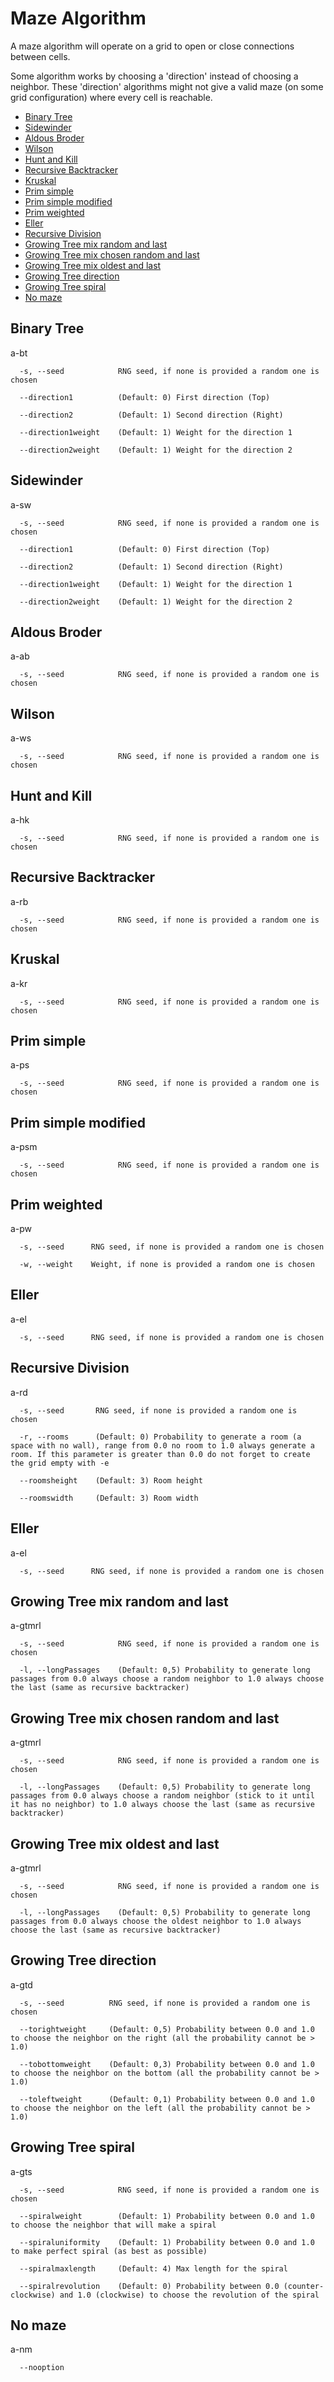 # Maze Algorithm

A maze algorithm will operate on a grid to open or close connections between cells.

Some algorithm works by choosing a 'direction' instead of choosing a neighbor. These 'direction' algorithms might not give a valid maze (on some grid configuration) where every cell is reachable.

  - [Binary Tree](#binary-Tree)
  - [Sidewinder](#sidewinder)
  - [Aldous Broder](#aldous-broder)
  - [Wilson](#wilson)
  - [Hunt and Kill](#hunt-and-kill)
  - [Recursive Backtracker](#recursive-backtracker)
  - [Kruskal](#kruskal)
  - [Prim simple](#prim-simple)
  - [Prim simple modified](#prim-simple-modified)
  - [Prim weighted](#prim-weighted)
  - [Eller](#eller)
  - [Recursive Division](#recursive-division)
  - [Growing Tree mix random and last](#growing-tree-mix-random-and-last)
  - [Growing Tree mix chosen random and last](#growing-tree-mix-chosen-random-and-Last)
  - [Growing Tree mix oldest and last](#growing-tree-mix-oldest-and-last)
  - [Growing Tree direction](#growing-tree-direction)
  - [Growing Tree spiral](#growing-tree-spiral)
  - [No maze](#no-maze)

## Binary Tree

a-bt

```
  -s, --seed            RNG seed, if none is provided a random one is chosen

  --direction1          (Default: 0) First direction (Top)

  --direction2          (Default: 1) Second direction (Right)

  --direction1weight    (Default: 1) Weight for the direction 1

  --direction2weight    (Default: 1) Weight for the direction 2
```

## Sidewinder

a-sw

```
  -s, --seed            RNG seed, if none is provided a random one is chosen

  --direction1          (Default: 0) First direction (Top)

  --direction2          (Default: 1) Second direction (Right)

  --direction1weight    (Default: 1) Weight for the direction 1

  --direction2weight    (Default: 1) Weight for the direction 2
```

## Aldous Broder

a-ab

```
  -s, --seed            RNG seed, if none is provided a random one is chosen
```

## Wilson

a-ws

```
  -s, --seed            RNG seed, if none is provided a random one is chosen
```

## Hunt and Kill

a-hk

```
  -s, --seed            RNG seed, if none is provided a random one is chosen
```

## Recursive Backtracker

a-rb

```
  -s, --seed            RNG seed, if none is provided a random one is chosen
```

## Kruskal

a-kr

```
  -s, --seed            RNG seed, if none is provided a random one is chosen
```

## Prim simple

a-ps

```
  -s, --seed            RNG seed, if none is provided a random one is chosen
```

## Prim simple modified

a-psm

```
  -s, --seed            RNG seed, if none is provided a random one is chosen
```

## Prim weighted

a-pw

```
  -s, --seed      RNG seed, if none is provided a random one is chosen

  -w, --weight    Weight, if none is provided a random one is chosen
```

## Eller

a-el

```
  -s, --seed      RNG seed, if none is provided a random one is chosen
```

## Recursive Division

a-rd

```
  -s, --seed       RNG seed, if none is provided a random one is chosen

  -r, --rooms      (Default: 0) Probability to generate a room (a space with no wall), range from 0.0 no room to 1.0 always generate a room. If this parameter is greater than 0.0 do not forget to create the grid empty with -e

  --roomsheight    (Default: 3) Room height

  --roomswidth     (Default: 3) Room width
```

## Eller

a-el

```
  -s, --seed      RNG seed, if none is provided a random one is chosen
```

## Growing Tree mix random and last

a-gtmrl

```
  -s, --seed            RNG seed, if none is provided a random one is chosen

  -l, --longPassages    (Default: 0,5) Probability to generate long passages from 0.0 always choose a random neighbor to 1.0 always choose the last (same as recursive backtracker)
```

## Growing Tree mix chosen random and last

a-gtmrl

```
  -s, --seed            RNG seed, if none is provided a random one is chosen

  -l, --longPassages    (Default: 0,5) Probability to generate long passages from 0.0 always choose a random neighbor (stick to it until it has no neighbor) to 1.0 always choose the last (same as recursive backtracker)
```

## Growing Tree mix oldest and last

a-gtmrl

```
  -s, --seed            RNG seed, if none is provided a random one is chosen

  -l, --longPassages    (Default: 0,5) Probability to generate long passages from 0.0 always choose the oldest neighbor to 1.0 always choose the last (same as recursive backtracker)
```

## Growing Tree direction

a-gtd

```
  -s, --seed          RNG seed, if none is provided a random one is chosen

  --torightweight     (Default: 0,5) Probability between 0.0 and 1.0 to choose the neighbor on the right (all the probability cannot be > 1.0)

  --tobottomweight    (Default: 0,3) Probability between 0.0 and 1.0 to choose the neighbor on the bottom (all the probability cannot be > 1.0)

  --toleftweight      (Default: 0,1) Probability between 0.0 and 1.0 to choose the neighbor on the left (all the probability cannot be > 1.0)
```

## Growing Tree spiral

a-gts

```
  -s, --seed            RNG seed, if none is provided a random one is chosen

  --spiralweight        (Default: 1) Probability between 0.0 and 1.0 to choose the neighbor that will make a spiral

  --spiraluniformity    (Default: 1) Probability between 0.0 and 1.0 to make perfect spiral (as best as possible)

  --spiralmaxlength     (Default: 4) Max length for the spiral

  --spiralrevolution    (Default: 0) Probability between 0.0 (counter-clockwise) and 1.0 (clockwise) to choose the revolution of the spiral
```

## No maze

a-nm

```
  --nooption
```
